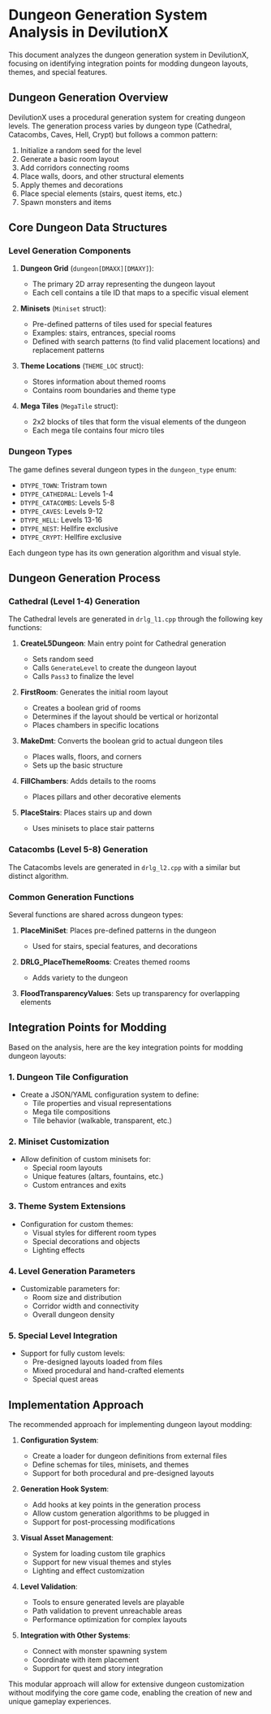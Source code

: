 # Dungeon Generation System Analysis in DevilutionX

This document analyzes the dungeon generation system in DevilutionX, focusing on identifying integration points for modding dungeon layouts, themes, and special features.

## Dungeon Generation Overview

DevilutionX uses a procedural generation system for creating dungeon levels. The generation process varies by dungeon type (Cathedral, Catacombs, Caves, Hell, Crypt) but follows a common pattern:

1. Initialize a random seed for the level
2. Generate a basic room layout
3. Add corridors connecting rooms
4. Place walls, doors, and other structural elements
5. Apply themes and decorations
6. Place special elements (stairs, quest items, etc.)
7. Spawn monsters and items

## Core Dungeon Data Structures

### Level Generation Components

1. **Dungeon Grid** (`dungeon[DMAXX][DMAXY]`):
   - The primary 2D array representing the dungeon layout
   - Each cell contains a tile ID that maps to a specific visual element

2. **Minisets** (`Miniset` struct):
   - Pre-defined patterns of tiles used for special features
   - Examples: stairs, entrances, special rooms
   - Defined with search patterns (to find valid placement locations) and replacement patterns

3. **Theme Locations** (`THEME_LOC` struct):
   - Stores information about themed rooms
   - Contains room boundaries and theme type

4. **Mega Tiles** (`MegaTile` struct):
   - 2x2 blocks of tiles that form the visual elements of the dungeon
   - Each mega tile contains four micro tiles

### Dungeon Types

The game defines several dungeon types in the `dungeon_type` enum:
- `DTYPE_TOWN`: Tristram town
- `DTYPE_CATHEDRAL`: Levels 1-4
- `DTYPE_CATACOMBS`: Levels 5-8
- `DTYPE_CAVES`: Levels 9-12
- `DTYPE_HELL`: Levels 13-16
- `DTYPE_NEST`: Hellfire exclusive
- `DTYPE_CRYPT`: Hellfire exclusive

Each dungeon type has its own generation algorithm and visual style.

## Dungeon Generation Process

### Cathedral (Level 1-4) Generation

The Cathedral levels are generated in `drlg_l1.cpp` through the following key functions:

1. **CreateL5Dungeon**: Main entry point for Cathedral generation
   - Sets random seed
   - Calls `GenerateLevel` to create the dungeon layout
   - Calls `Pass3` to finalize the level

2. **FirstRoom**: Generates the initial room layout
   - Creates a boolean grid of rooms
   - Determines if the layout should be vertical or horizontal
   - Places chambers in specific locations

3. **MakeDmt**: Converts the boolean grid to actual dungeon tiles
   - Places walls, floors, and corners
   - Sets up the basic structure

4. **FillChambers**: Adds details to the rooms
   - Places pillars and other decorative elements

5. **PlaceStairs**: Places stairs up and down
   - Uses minisets to place stair patterns

### Catacombs (Level 5-8) Generation

The Catacombs levels are generated in `drlg_l2.cpp` with a similar but distinct algorithm.

### Common Generation Functions

Several functions are shared across dungeon types:

1. **PlaceMiniSet**: Places pre-defined patterns in the dungeon
   - Used for stairs, special features, and decorations

2. **DRLG_PlaceThemeRooms**: Creates themed rooms
   - Adds variety to the dungeon

3. **FloodTransparencyValues**: Sets up transparency for overlapping elements

## Integration Points for Modding

Based on the analysis, here are the key integration points for modding dungeon layouts:

### 1. Dungeon Tile Configuration

- Create a JSON/YAML configuration system to define:
  - Tile properties and visual representations
  - Mega tile compositions
  - Tile behavior (walkable, transparent, etc.)

### 2. Miniset Customization

- Allow definition of custom minisets for:
  - Special room layouts
  - Unique features (altars, fountains, etc.)
  - Custom entrances and exits

### 3. Theme System Extensions

- Configuration for custom themes:
  - Visual styles for different room types
  - Special decorations and objects
  - Lighting effects

### 4. Level Generation Parameters

- Customizable parameters for:
  - Room size and distribution
  - Corridor width and connectivity
  - Overall dungeon density

### 5. Special Level Integration

- Support for fully custom levels:
  - Pre-designed layouts loaded from files
  - Mixed procedural and hand-crafted elements
  - Special quest areas

## Implementation Approach

The recommended approach for implementing dungeon layout modding:

1. **Configuration System**:
   - Create a loader for dungeon definitions from external files
   - Define schemas for tiles, minisets, and themes
   - Support for both procedural and pre-designed layouts

2. **Generation Hook System**:
   - Add hooks at key points in the generation process
   - Allow custom generation algorithms to be plugged in
   - Support for post-processing modifications

3. **Visual Asset Management**:
   - System for loading custom tile graphics
   - Support for new visual themes and styles
   - Lighting and effect customization

4. **Level Validation**:
   - Tools to ensure generated levels are playable
   - Path validation to prevent unreachable areas
   - Performance optimization for complex layouts

5. **Integration with Other Systems**:
   - Connect with monster spawning system
   - Coordinate with item placement
   - Support for quest and story integration

This modular approach will allow for extensive dungeon customization without modifying the core game code, enabling the creation of new and unique gameplay experiences.
